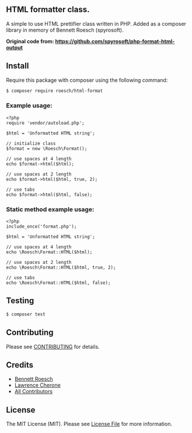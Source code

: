 ## HTML formatter class.

A simple to use HTML prettifier class written in PHP. Added as a composer library in memory of Bennett Roesch (spyrosoft).

**Original code from: https://github.com/spyrosoft/php-format-html-output**

## Install

Require this package with composer using the following command:

``` bash
$ composer require roesch/html-format
```

### Example usage:

    <?php
    require 'vendor/autoload.php';

    $html = 'Unformatted HTML string';

    // initialize class
    $format = new \Roesch\Format();

    // use spaces at 4 length
    echo $format->html($html);

    // use spaces at 2 length
    echo $format->html($html, true, 2);

    // use tabs
    echo $format->html($html, false);

### Static method example usage:

    <?php
    include_once('format.php');

    $html = 'Unformatted HTML string';

    // use spaces at 4 length
    echo \Roesch\Format::HTML($html);

    // use spaces at 2 length
    echo \Roesch\Format::HTML($html, true, 2);

    // use tabs
    echo \Roesch\Format::HTML($html, false);


## Testing

``` bash
$ composer test
```

## Contributing

Please see [CONTRIBUTING](CONTRIBUTING) for details.


## Credits

- [Bennett Roesch](https://github.com/spyrosoft)
- [Lawrence Cherone](https://github.com/lcherone)
- [All Contributors](../../contributors)

## License

The MIT License (MIT). Please see [License File](LICENSE) for more information.